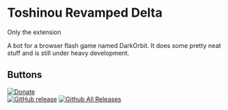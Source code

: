 Toshinou Revamped Delta
==========
Only the extension

A bot for a browser flash game named DarkOrbit.
It does some pretty neat stuff and is still under heavy development.

Buttons
----------
[![Donate](https://www.paypalobjects.com/en_US/i/btn/btn_donate_LG.gif)](https://paypal.me/dm94dani)<br/>
[![GitHub release](https://img.shields.io/github/release/dm94/TRD-Extension.svg)](https://github.com/dm94/TRD-Extension/releases)
[![Github All Releases](https://img.shields.io/github/downloads/atom/atom/total.svg)](https://github.com/dm94/TRD-Extension/releases)
